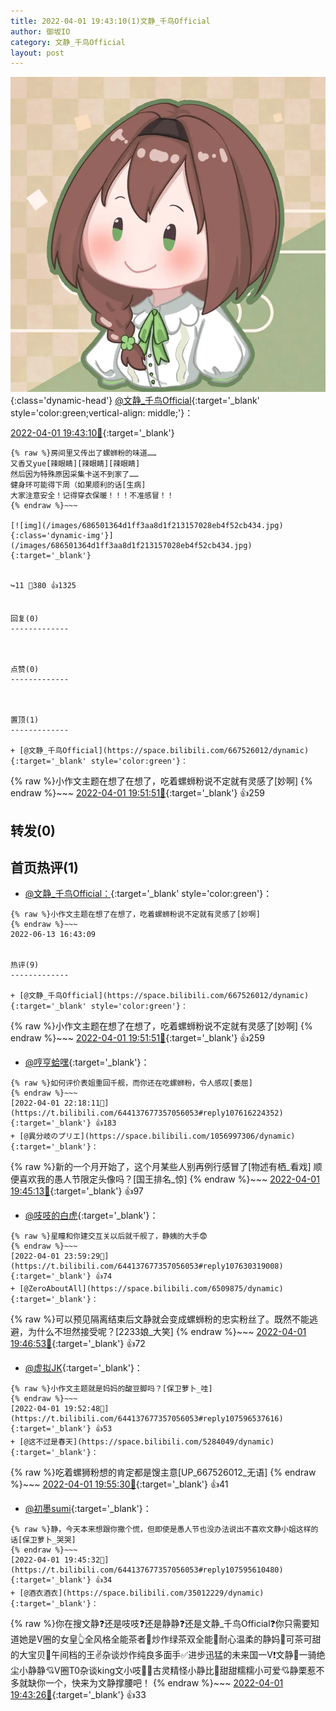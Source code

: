 ```yaml
---
title: 2022-04-01 19:43:10(1)文静_千鸟Official
author: 御坂IO
category: 文静_千鸟Official
layout: post
---
```


![img](/images/ac7482ed1b9a7f203dc68c0c4a77c488a27b108a.jpg){:class='dynamic-head'}
[@文静_千鸟Official](https://space.bilibili.com/667526012/dynamic){:target='_blank' style='color:green;vertical-align: middle;'}：

[2022-04-01 19:43:10🔗](https://t.bilibili.com/644137677357056053){:target='_blank'}

~~~
{% raw %}房间里又传出了螺蛳粉的味道……
又香又yue[辣眼睛][辣眼睛][辣眼睛]
然后因为特殊原因采集卡送不到家了……
健身环可能得下周（如果顺利的话[生病]
大家注意安全！记得穿衣保暖！！！不准感冒！！
{% endraw %}~~~

[![img](/images/686501364d1ff3aa8d1f213157028eb4f52cb434.jpg){:class='dynamic-img'}](/images/686501364d1ff3aa8d1f213157028eb4f52cb434.jpg){:target='_blank'}


↪️11 💬380 👍1325


回复(0)
-------------



点赞(0)
-------------



置顶(1)
-------------

+ [@文静_千鸟Official](https://space.bilibili.com/667526012/dynamic){:target='_blank' style='color:green'}：
~~~
{% raw %}小作文主题在想了在想了，吃着螺蛳粉说不定就有灵感了[妙啊]
{% endraw %}~~~
[2022-04-01 19:51:51🔗](https://t.bilibili.com/644137677357056053#reply107596371296){:target='_blank'} 👍259


转发(0)
-------------



首页热评(1)
-------------

+ [@文静_千鸟Official：](https://space.bilibili.com/667526012/dynamic){:target='_blank' style='color:green'}：
~~~
{% raw %}小作文主题在想了在想了，吃着螺蛳粉说不定就有灵感了[妙啊]
{% endraw %}~~~
2022-06-13 16:43:09


热评(9)
-------------

+ [@文静_千鸟Official](https://space.bilibili.com/667526012/dynamic){:target='_blank' style='color:green'}：
~~~
{% raw %}小作文主题在想了在想了，吃着螺蛳粉说不定就有灵感了[妙啊]
{% endraw %}~~~
[2022-04-01 19:51:51🔗](https://t.bilibili.com/644137677357056053#reply107596371296){:target='_blank'} 👍259
+ [@哼亨蛤嘿](https://space.bilibili.com/102388880/dynamic){:target='_blank'}：
~~~
{% raw %}如何评价表姐重回千舰，而你还在吃螺蛳粉，令人感叹[委屈]
{% endraw %}~~~
[2022-04-01 22:18:11🔗](https://t.bilibili.com/644137677357056053#reply107616224352){:target='_blank'} 👍183
+ [@異分岐のプリエ](https://space.bilibili.com/1056997306/dynamic){:target='_blank'}：
~~~
{% raw %}新的一个月开始了，这个月某些人别再例行感冒了[物述有栖_看戏]
顺便喜欢我的愚人节限定头像吗？[国王排名_惊]
{% endraw %}~~~
[2022-04-01 19:45:13🔗](https://t.bilibili.com/644137677357056053#reply107595507776){:target='_blank'} 👍97
+ [@吱吱的白虎](https://space.bilibili.com/102809473/dynamic){:target='_blank'}：
~~~
{% raw %}星瞳和你建交互关以后就千舰了，静姨的大手😨
{% endraw %}~~~
[2022-04-01 23:59:29🔗](https://t.bilibili.com/644137677357056053#reply107630319008){:target='_blank'} 👍74
+ [@ZeroAboutAll](https://space.bilibili.com/6509875/dynamic){:target='_blank'}：
~~~
{% raw %}可以预见隔离结束后文静就会变成螺蛳粉的忠实粉丝了。既然不能逃避，为什么不坦然接受呢？[2233娘_大笑]
{% endraw %}~~~
[2022-04-01 19:46:53🔗](https://t.bilibili.com/644137677357056053#reply107595745424){:target='_blank'} 👍72
+ [@虚拟JK](https://space.bilibili.com/94009831/dynamic){:target='_blank'}：
~~~
{% raw %}小作文主题就是妈妈的酸豆脚吗？[保卫萝卜_哇]
{% endraw %}~~~
[2022-04-01 19:52:48🔗](https://t.bilibili.com/644137677357056053#reply107596537616){:target='_blank'} 👍53
+ [@这不过是春天](https://space.bilibili.com/5284049/dynamic){:target='_blank'}：
~~~
{% raw %}吃着螺狮粉想的肯定都是馊主意[UP_667526012_无语]
{% endraw %}~~~
[2022-04-01 19:55:30🔗](https://t.bilibili.com/644137677357056053#reply107596980448){:target='_blank'} 👍41
+ [@初墨sumi](https://space.bilibili.com/7742031/dynamic){:target='_blank'}：
~~~
{% raw %}静，今天本来想跟你撒个慌，但即使是愚人节也没办法说出不喜欢文静小姐这样的话[保卫萝卜_哭哭]
{% endraw %}~~~
[2022-04-01 19:45:32🔗](https://t.bilibili.com/644137677357056053#reply107595610480){:target='_blank'} 👍34
+ [@酒衣酒衣](https://space.bilibili.com/35012229/dynamic){:target='_blank'}：
~~~
{% raw %}你在搜文静❓还是吱吱❓还是静静❓还是文静_千鸟Official❓你只需要知道她是V圈的女皇👆全风格全能茶者👏炒作绿茶双全能🤙耐心温柔的静妈🤟可茶可甜的大宝贝🤛午间档的王✌杂谈炒作纯良多面手️✅进步迅猛的未来国一V❗文静💞一骑绝尘小静静💘V圈T0杂谈king文小吱🙌💝古灵精怪小静比💞甜甜糯糯小可爱💘静栗惹不多就缺你一个，快来为文静撑腰吧！
{% endraw %}~~~
[2022-04-01 19:43:26🔗](https://t.bilibili.com/644137677357056053#reply107595267168){:target='_blank'} 👍33


